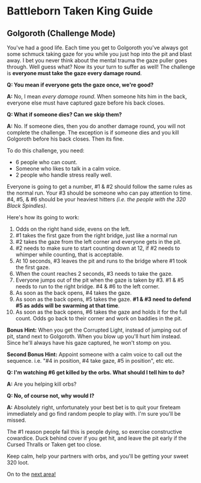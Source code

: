 # Battleborn Taken King Guide
## Golgoroth (Challenge Mode)

You've had a good life.  Each time you get to Golgoroth you've always got some schmuck taking gaze for you while you just hop into the pit and blast away.  I bet you never think about the mental trauma the gaze puller goes through.  Well guess what?  Now its your turn to suffer as well!  The challenge is **everyone must take the gaze every damage round**.

**Q: You mean if everyone gets the gaze once, we're good?**

**A:** No, I mean *every damage round*.  When someone hits him in the back, everyone else must have captured gaze before his back closes.

**Q: What if someone dies?  Can we skip them?**

**A:** No.  If someone dies, then you do another damage round, you will not complete the challenge.  The exception is if someone dies and you kill Golgoroth before his back closes.  Then its fine.

To do this challenge, you need:
* 6 people who can count.
* Someone who likes to talk in a calm voice.
* 2 people who handle stress really well.

Everyone is going to get a number, #1 & #2 should follow the same rules as the normal run. Your #3 should be someone who can pay attention to time.  #4, #5, & #6 should be your heaviest hitters *(i.e. the people with the 320 Black Spindles)*.

Here's how its going to work:
1. Odds on the right hand side, evens on the left.
2. #1 takes the first gaze from the right bridge, just like a normal run
3. #2 takes the gaze from the left corner and everyone gets in the pit.
4. #2 needs to make sure to start counting down at 12, if #2 needs to whimper while counting, that is acceptable.
5. At 10 seconds, #3 leaves the pit and runs to the bridge where #1 took the first gaze.
6. When the count reaches 2 seconds, #3 needs to take the gaze.
7. Everyone jumps out of the pit when the gaze is taken by #3.  #1 & #5 needs to run to the right bridge.  #4 & #6 to the left corner.
8. As soon as the back opens, #4 takes the gaze.
9. As soon as the back opens, #5 takes the gaze.  **#1 & #3 need to defend #5 as adds will be swarming at that time**.
10. As soon as the back opens, #6 takes the gaze and holds it for the full count.  Odds go back to their corner and work on baddies in the pit.

**Bonus Hint:** When you get the Corrupted Light, instead of jumping out of pit, stand next to Golgoroth.  When you blow up you'll hurt him instead.  Since he'll always have his gaze captured, he won't stomp on you.

**Second Bonus Hint:** Appoint someone with a calm voice to call out the sequence. i.e. "#4 in position, #4 take gaze, #5 in position", etc etc.

**Q: I'm watching #6 get killed by the orbs.  What should I tell him to do?**

**A:** Are you helping kill orbs?

**Q: No, of course not, why would I?**

**A:** Absolutely right, unfortunately your best bet is to quit your fireteam immediately and go find random people to play with.  I'm sure you'll be missed.

The #1 reason people fail this is people dying, so exercise constructive cowardice.  Duck behind cover if you get hit, and leave the pit early if the Cursed Thralls or Taken get too close.

Keep calm, help your partners with orbs, and you'll be getting your sweet 320 loot.

On to the [next area!](./penispuzzle.html)
